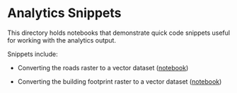 # Analytics Snippets

This directory holds notebooks that demonstrate quick code snippets useful
for working with the analytics output.

Snippets include:

- Converting the roads raster to a vector dataset ([notebook](https://github.com/planetlabs/notebooks/blob/master/jupyter-notebooks/analytics-snippets/raster_to_vector_roads.ipynb))

- Converting the building footprint raster to a vector dataset ([notebook](https://github.com/planetlabs/notebooks/blob/master/jupyter-notebooks/analytics-snippets/raster_to_vector_buildingfootprints.ipynb))
